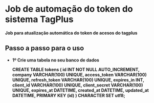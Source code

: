 <h1><strong>Job de automação do token do sistema TagPlus<strong></h1>
<p> Job para atualização automática do token de acesos do tagplus </p>

<h2>Passo a passo para o uso</h2>
<ul>
  <li>
    <p><strong> 1º Crie uma tabela no seu banco de dados </strong><p>
    <span>
      CREATE TABLE tokens (
        id INT NOT NULL AUTO_INCREMENT,
        company VARCHAR(100) UNIQUE,
        access_token VARCHAR(100) UNIQUE,
        refresh_token VARCHAR(100) UNIQUE,
        expires_in INT,
        client_id VARCHAR(100) UNIQUE,
        client_secret VARCHAR(100) UNIQUE,
        expires_at DATETIME,
        created_at DATETIME,
        updated_at DATETIME,
        PRIMARY KEY (id)
      ) CHARACTER SET utf8;
    </span>
  </li>
</ul>
